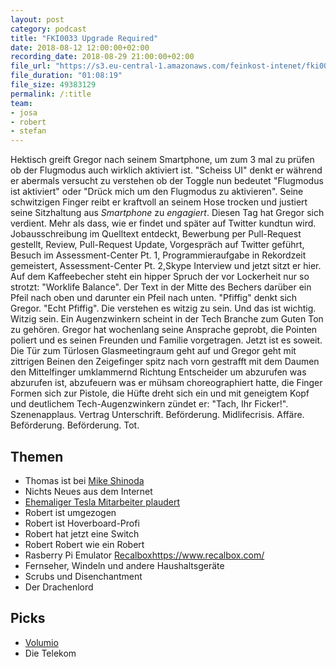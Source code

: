 ```yaml
---
layout: post
category: podcast
title: "FKI0033 Upgrade Required"
date: 2018-08-12 12:00:00+02:00
recording_date: 2018-08-29 21:00:00+02:00
file_url: "https://s3.eu-central-1.amazonaws.com/feinkost-intenet/fki0033.mp3"
file_duration: "01:08:19"
file_size: 49383129
permalink: /:title
team:
- josa
- robert
- stefan
---
```


Hektisch greift Gregor nach seinem Smartphone, um zum 3 mal zu prüfen ob der Flugmodus auch wirklich aktiviert ist. "Scheiss UI" denkt er während er abermals versucht zu verstehen ob der Toggle nun bedeutet "Flugmodus ist aktiviert" oder "Drück mich um den Flugmodus zu aktivieren". Seine schwitzigen Finger reibt er kraftvoll an seinem Hose trocken und justiert seine Sitzhaltung aus _Smartphone_ zu _engagiert_. Diesen Tag hat Gregor sich verdient. Mehr als dass, wie er findet und später auf Twitter kundtun wird. Jobausschreibung im Quelltext entdeckt, Bewerbung per Pull-Request gestellt, Review, Pull-Request Update, Vorgespräch auf Twitter geführt, Besuch im Assessment-Center Pt. 1, Programmieraufgabe in Rekordzeit gemeistert, Assessment-Center Pt. 2,Skype Interview und jetzt sitzt er hier. Auf dem Kaffeebecher steht ein hipper Spruch der vor Lockerheit nur so strotzt: "Worklife Balance". Der Text in der Mitte des Bechers darüber ein Pfeil nach oben und darunter ein Pfeil nach unten. "Pfiffig" denkt sich Gregor. "Echt Pfiffig". Die verstehen es witzig zu sein. Und das ist wichtig. Witzig sein. Ein Augenzwinkern scheint in der Tech Branche zum Guten Ton zu gehören. Gregor hat wochenlang seine Ansprache geprobt, die Pointen poliert und es seinen Freunden und Familie vorgetragen. Jetzt ist es soweit. Die Tür zum Türlosen Glasmeetingraum geht auf und Gregor geht mit zittrigen Beinen den Zeigefinger spitz nach vorn gestrafft mit dem Daumen den Mittelfinger umklammernd Richtung Entscheider um abzurufen was abzurufen ist, abzufeuern was er mühsam choreographiert hatte, die Finger Formen sich zur Pistole, die Hüfte dreht sich ein und mit geneigtem Kopf und deutlichem Tech-Augenzwinkern zündet er: "Tach, Ihr Ficker!". Szenenapplaus. Vertrag Unterschrift. Beförderung. Midlifecrisis. Affäre. Beförderung. Beförderung. Tot. 

## Themen
- Thomas ist bei [Mike Shinoda](https://de.wikipedia.org/wiki/Mike_Shinoda)
- Nichts Neues aus dem Internet
- [Ehemaliger Tesla Mitarbeiter plaudert](https://twitter.com/atomicthumbs/status/1032939617404645376)
- Robert ist umgezogen
- Robert ist Hoverboard-Profi
- Robert hat jetzt eine Switch
- Robert Robert wie ein Robert
- Rasberry Pi Emulator [Recalbox]()https://www.recalbox.com/
- Fernseher, Windeln und andere Haushaltsgeräte
- Scrubs und Disenchantment
- Der Drachenlord

## Picks
- [Volumio](https://volumio.org/)
- Die Telekom
